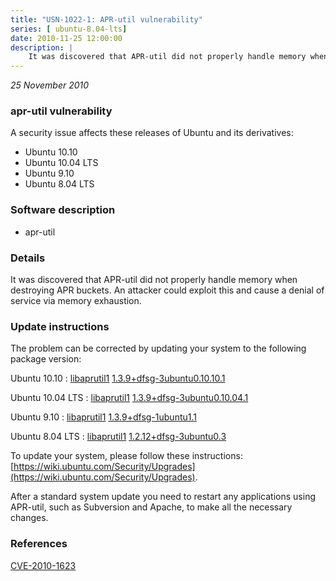 ```yaml
---
title: "USN-1022-1: APR-util vulnerability"
series: [ ubuntu-8.04-lts]
date: 2010-11-25 12:00:00
description: |
    It was discovered that APR-util did not properly handle memory when destroying APR buckets. An attacker could exploit this and cause a denial of service via memory exhaustion. 
--- 
```

 
 

*25 November 2010*

### apr-util vulnerability

A security issue affects these releases of Ubuntu and its derivatives:

* Ubuntu 10.10
* Ubuntu 10.04 LTS
* Ubuntu 9.10
* Ubuntu 8.04 LTS

### Software description

* apr-util 

### Details

It was discovered that APR-util did not properly handle memory when destroying APR buckets. An attacker could exploit this and cause a denial of service via memory exhaustion. 

### Update instructions

The problem can be corrected by updating your system to the following package version:

Ubuntu 10.10
 : [libaprutil1](https://launchpad.net/ubuntu/+source/apr-util) <span> [1.3.9+dfsg-3ubuntu0.10.10.1](https://launchpad.net/ubuntu/+source/apr-util/1.3.9+dfsg-3ubuntu0.10.10.1) </span> 

Ubuntu 10.04 LTS
 : [libaprutil1](https://launchpad.net/ubuntu/+source/apr-util) <span> [1.3.9+dfsg-3ubuntu0.10.04.1](https://launchpad.net/ubuntu/+source/apr-util/1.3.9+dfsg-3ubuntu0.10.04.1) </span> 

Ubuntu 9.10
 : [libaprutil1](https://launchpad.net/ubuntu/+source/apr-util) <span> [1.3.9+dfsg-1ubuntu1.1](https://launchpad.net/ubuntu/+source/apr-util/1.3.9+dfsg-1ubuntu1.1) </span> 

Ubuntu 8.04 LTS
 : [libaprutil1](https://launchpad.net/ubuntu/+source/apr-util) <span> [1.2.12+dfsg-3ubuntu0.3](https://launchpad.net/ubuntu/+source/apr-util/1.2.12+dfsg-3ubuntu0.3) </span> 

To update your system, please follow these instructions: [https://wiki.ubuntu.com/Security/Upgrades](https://wiki.ubuntu.com/Security/Upgrades).

After a standard system update you need to restart any applications using APR-util, such as Subversion and Apache, to make all the necessary changes. 

### References

 
 [CVE-2010-1623](http://people.ubuntu.com/~ubuntu-security/cve/CVE-2010-1623)
 

